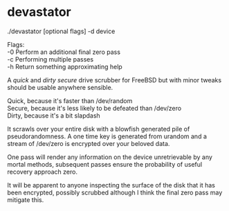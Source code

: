 # devastator

./devastator [optional flags] -d device

Flags:<br>
-0 Perform an additional final zero pass<br>
-c <count> Performing multiple passes<br>
-h Return something approximating help<br>

A <i>quick</i> and <i>dirty secure</i> drive scrubber for FreeBSD but with 
minor tweaks should be usable anywhere sensible.

Quick, because it's faster than /dev/random<br>
Secure, because it's less likely to be defeated than /dev/zero<br>
Dirty, because it's a bit slapdash<br>

It scrawls over your entire disk with a blowfish generated pile of 
pseudorandomness. A one time key is generated from urandom and a stream of
/dev/zero is encrypted over your beloved data.

One pass will render any information on the device unretrievable by any mortal 
methods, subsequent passes ensure the probability of useful recovery approach
zero.

It will be apparent to anyone inspecting the surface of the disk that it has 
been encrypted, possibly scrubbed although I think the final zero pass may 
mitigate this.

